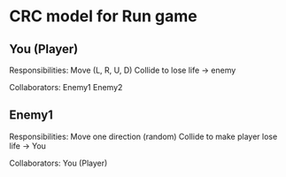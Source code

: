 # CRC model for Run game

## You (Player)

Responsibilities:
Move (L, R, U, D)
Collide to lose life -> enemy

Collaborators:
Enemy1
Enemy2

## Enemy1

Responsibilities:
Move one direction (random)
Collide to make player lose life -> You

Collaborators:
You (Player)